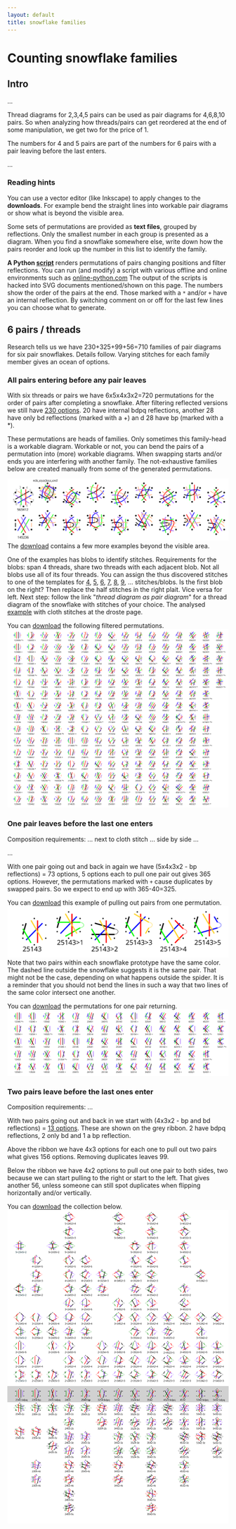 ```yaml
---
layout: default
title: snowflake families
---
```


Counting snowflake families
===========================

Intro
-----

...

Thread diagrams for 2,3,4,5 pairs can be used as pair diagrams for 4,6,8,10 pairs. 
So when analyzing how threads/pairs can get reordered at the end of some manipulation,
we get two for the price of 1.

The numbers for 4 and 5 pairs are part of the numbers for 
6 pairs with a pair leaving before the last enters.

...

### Reading hints

You can  use a vector editor (like Inkscape) to apply changes to the **downloads**. 
For example bend the straight lines into workable pair diagrams or show what is beyond the visible area. 

Some sets of permutations are provided as **text files**, grouped by reflections. 
Only the smallest number in each group is presented as a diagram.
When you find a snowflake somewhere else, write down how the pairs reorder
and look up the number in this list to identify the family.

**A Python [script](permutations.py)** renders permutations of pairs changing positions and filter reflections.
You can run (and modify) a script with various offline and online environments such as
[online-python.com](https://www.online-python.com/)
The output of the scripts is hacked into SVG documents mentioned/shown on this page.
The numbers show the order of the pairs at the end. Those marked with a `*` and/or `+` have an internal reflection.
By switching comment on or off for the last few lines you can choose what to generate.


6 pairs / threads
-----------------

Research tells us we have 230+325+99+56=710 families of pair diagrams for six pair snowflakes. Details follow.
Varying stitches for each family member gives an ocean of options.


### All pairs entering before any pair leaves

With six threads or pairs we have 6x5x4x3x2=720 permutations for the order of pairs after completing a snowflake.
After filtering reflected versions we still have [230 options](permutations-for-6.txt).
20 have internal bdpq reflections, another 28 have only bd reflections (marked with a +) an           d 28 have bp (marked with a *).

These permutations are heads of families. Only sometimes this family-head is a workable diagram.
Workable or not, you can bend the pairs of a permutation into (more) workable diagrams.
When swapping starts and/or ends you are interfering with another family. 
The not-exhaustive families below are created manually from some of the generated permutations.

![](654321.svg)  
The [download](654321.svg) contains a few more examples beyond the visible area.

One of the examples has blobs to identify stitches.
Requirements for the blobs: span 4 threads, share two threads with each adjacent blob. 
Not all blobs use all of its four threads.
You can assign the thus discovered stitches to one of the templates for 
[4](/GroundForge/stitches?patchWidth=7&patchHeight=9&tile=5-C-B-,-5-5-5,5-5-5-,-5-5-5,--5-5-,-B---C,&shiftColsSW=0&shiftRowsSW=6&shiftColsSE=6&shiftRowsSE=6&e1=ct&c1=ct&a1=rrctctt&f2=llctctt&d2=ttctctt&b2=rrctctt&e3=ctctt&c3=ctctt&a3=ctctt&f4=ct&d4=ctctt&b4=ct&e5=ct&c5=ct&f6=ct&b6=ct),
[5](/GroundForge/stitches?patchWidth=7&patchHeight=9&tile=-B-5-C,5-5-5-,-5-5-5,--5-5-,-B---C,--C-B-,&shiftColsSW=0&shiftRowsSW=6&shiftColsSE=6&shiftRowsSE=6&f1=ct&d1=ttctctt&b1=ct&e2=rrctctt&c2=llctctt&a2=ttctctt&f3=ct&d3=ctctt&b3=ct&e4=ct&c4=ct&f5=ct&b5=ct&e6=ct&c6=ct),
[6](/GroundForge/stitches?patchWidth=7&patchHeight=11&tile=5-C-B-,-5-5-5,5-5-5-,-5-5-5,--5-5-,-B---C,--C-B-,-B---C,&shiftColsSW=0&shiftRowsSW=8&shiftColsSE=6&shiftRowsSE=8&e1=ct&c1=ct&a1=rrctctt&f2=llctctt&d2=ttctctt&b2=rrctctt&e3=ctctt&c3=ctctt&a3=ctctt&f4=ct&d4=ctctt&b4=ct&e5=ct&c5=ct&f6=ct&b6=ct&e7=ct&c7=ct&f8=ct&b8=ct),
[7](/GroundForge/stitches?patchWidth=7&patchHeight=13&tile=-B-5-C,5-5-5-,-5-5-5,--5-5-,-B---C,--C-B-,-B---C,--C-B-,&shiftColsSW=0&shiftRowsSW=8&shiftColsSE=6&shiftRowsSE=8&f1=ct&d1=ttctctt&b1=ct&e2=rrctctt&c2=llctctt&a2=rrctctt&f3=ct&d3=ctctt&b3=ct&e4=ct&c4=ct&f5=ct&b5=ct&e6=ct&c6=ct&f7=ct&b7=ct&e8=ct&c8=ct),
[8](/GroundForge/stitches?patchWidth=7&patchHeight=13&tile=5-C-B-,-5-5-5,5-5-5-,-5-5-5,--5-5-,-B---C,--C-B-,-B---C,--C-B-,-B---C,&shiftColsSW=0&shiftRowsSW=10&shiftColsSE=6&shiftRowsSE=10&e1=ct&c1=ct&a1=llctctt&f2=llctctt&d2=ttctctt&b2=rrctctt&e3=ctctt&c3=ctctt&a3=ctctt&f4=ct&d4=ctctt&b4=ct&e5=ct&c5=ct&f6=ct&b6=ct&e7=ct&c7=ct&f8=ct&b8=ct&e9=ct&c9=ct&f10=ct&b10=ct),
[9](/GroundForge/stitches?patchWidth=7&patchHeight=13&tile=-B-5-C,5-5-5-,-5-5-5,--5-5-,-B---C,--C-B-,-B---C,--C-B-,-B---C,--C-B-,&shiftColsSW=0&shiftRowsSW=10&shiftColsSE=6&shiftRowsSE=10&f1=ct&d1=ttctctt&b1=ct&e2=rrctctt&c2=llctctt&a2=ttctctt&f3=ct&d3=ctctt&b3=ct&e4=ct&c4=ct&f5=ct&b5=ct&e6=ct&c6=ct&f7=ct&b7=ct&e8=ct&c8=ct&f9=ct&b9=ct&e10=ct&c10=ct),
...
stitches/blobs. Is the first blob on the right? Then replace the half stitches in the right plait. Vice versa for left.
Next step: follow the link "_thread diagram as pair diagram_" for a thread diagram of the snowflake with stitches of your choice.
The analysed [example](/GroundForge/droste.html?patchWidth=7&patchHeight=11&tile=5-C-B-,-5-5-5,5-5-5-,-5-5-5,--5-5-,-B---C,--C-B-,-B---C&shiftColsSW=0&shiftRowsSW=8&shiftColsSE=6&shiftRowsSE=8&e1=crcl&c1=ctctt&a1=ttctctt&f2=llctctt&d2=rrctctt&b2=ctctt&e3=ctctt&c3=ctctt&a3=ctctt&f4=rclc&d4=ctctt&b4=ctc&e5=cr&c5=ctc&f6=cr&b6=ctc&e7=lcr&c7=ctc&f8=c&b8=ctc&droste2=ctct,a34=f41=f42=f43=e50=e51=f60=f61=e70=e71=e72=f80=e90=e91=e92=e93=e11=e10=e12=e13=ctc)
with cloth stitches at the droste page.

You can [download](all-in-before-any-out.svg) the following filtered permutations.    
![](all-in-before-any-out.svg)  


### One pair leaves before the last one enters

Composition requirements: ... next to cloth stitch ... side by side ...

...

With one pair going out and back in again we have (5x4x3x2 - bp reflections) = 73 options,
5 options each to pull one  pair out gives 365 options.
However, the permutations marked with `+` cause duplicates by swapped pairs.
So we expect to end up with 365-40=325.

You can [download](pull-out.svg) this example of pulling out pairs from one permutation.  
![](pull-out.svg)  
Note that two pairs within each snowflake prototype have the same color.
The dashed line outside the snowflake suggests it is the same pair.
That might not be the case, depending on what happens outside the spider.
It is a reminder that you should not bend the lines in such a way
that two lines of the same color intersect one another.

You can [download](one-out-before-in.svg) the permutations for one pair returning.  
![](one-out-before-in.svg)

### Two pairs leave before the last ones enter

Composition requirements: ...

With two pairs going out and back in we start with (4x3x2 - bp and bd reflections) =
[13 options](permutations-for-4.txt). These are shown on the grey ribbon.
2 have bdpq reflections, 2 only bd and 1 a bp reflection.

Above the ribbon we have 4x3 options for each one to pull out two pairs what gives 156 options.
Removing duplicates leaves 99. 

Below the ribbon we have 4x2 options to pull out one pair to both sides, two because we can start pulling to the right or start to the left.
That gives another 56, unless someone can still spot duplicates when flipping horizontally and/or vertically.

You can [download](two-out-before-in.svg) the collection below.
![](two-out-before-in.svg)